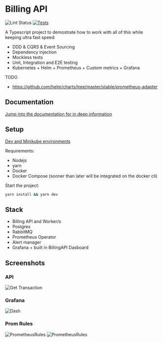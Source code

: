 # Billing API

![Lint Status](https://github.com/jorge07/billing-api/workflows/Lint/badge.svg)
[![Tests](https://github.com/jorge07/billing-api/actions/workflows/test.yml/badge.svg)](https://github.com/jorge07/billing-api/actions/workflows/test.yml)

A Typescript project to demostrate how to work with all of this while keeping ultra fast speed:

- DDD & CQRS & Event Sourcing
- Dependency injection
- Mockless tests
- Unit, Integration and E2E testing
- Kubernetes + Helm + Prometheus + Custom metrics + Grafana

TODO
- https://github.com/helm/charts/tree/master/stable/prometheus-adapter

## Documentation

[Jump into the documentation for in deep information](doc/README.md)

## Setup

[Dev and Minikube environments](doc/envs.md)

Requirements:

- Nodejs
- yarn
- Docker
- Docker Compose (sooner than later will be integrated on the docker cli) 

Start the project:

```sh
yarn install && yarn dev
```

## Stack

- Billing API and Worker/s
- Postgres
- RabbitMQ
- Prometheus Operator
- Alert manager
- Grafana + built in BillingAPI Dasboard

## Screenshots

### API

![Get Transaction](https://i.imgur.com/RFDOvaT.png)

### Grafana

![Dash](https://i.imgur.com/84YoLck.png)

### Prom Rules

![PrometheusRules](https://i.imgur.com/HS4lMoA.png)
![PrometheusRules](https://i.imgur.com/SZG76IG.png)
